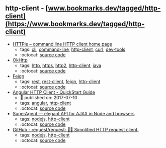 http-client - [www.bookmarks.dev/tagged/http-client](https://www.bookmarks.dev/tagged/http-client)
---
* [HTTPie – command line HTTP client home page](https://httpie.org/)
    * tags: [cli](../tagged/cli.md), [command-line](../tagged/command-line.md), [http-client](../tagged/http-client.md), [curl](../tagged/curl.md), [dev-tools](../tagged/dev-tools.md)
    * :octocat: [source code](https://github.com/jakubroztocil/httpie)
* [OkHttp](http://square.github.io/okhttp/)
    * tags: [http](../tagged/http.md), [https](../tagged/https.md), [http2](../tagged/http2.md), [http-client](../tagged/http-client.md), [java](../tagged/java.md)
    * :octocat: [source code](https://github.com/square/okhttp)
* [Feign](https://github.com/OpenFeign/feign)
    * tags: [rest](../tagged/rest.md), [rest-client](../tagged/rest-client.md), [feign](../tagged/feign.md), [http-client](../tagged/http-client.md)
    * :octocat: [source code](https://github.com/OpenFeign/feign)
* [Angular HTTP Client - QuickStart Guide](http://blog.angular-university.io/angular-http/)
    * :calendar: published on: 2017-07-10
    * tags: [angular](../tagged/angular.md), [http-client](../tagged/http-client.md)
    * :octocat: [source code](https://github.com/angular-university/angular-http-guide)
* [SuperAgent — elegant API for AJAX in Node and browsers](http://visionmedia.github.io/superagent/)
    * tags: [nodejs](../tagged/nodejs.md), [http-client](../tagged/http-client.md)
    * :octocat: [source code](https://github.com/visionmedia/superagent)
* [GitHub - request/request: 🏊🏾 Simplified HTTP request client.](https://github.com/request/request)
    * tags: [nodejs](../tagged/nodejs.md), [http-client](../tagged/http-client.md)
    * :octocat: [source code](https://github.com/request/request)

